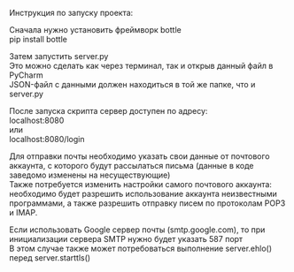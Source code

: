 Инструкция по запуску проекта:  

Сначала нужно установить фреймворк bottle  
pip install bottle  

Затем запустить server.py  
Это можно сделать как через терминал, так и открыв данный файл в PyCharm  
JSON-файл с данными должен находиться в той же папке, что и server.py  
  
После запуска скрипта сервер доступен по адресу:  
localhost:8080  
или  
localhost:8080/login

Для отправки почты необходимо указать свои данные от почтового аккаунта, с которого будут рассылаться письма (данные в коде заведомо изменены на несуществующие)  
Также потребуется изменить настройки самого почтового аккаунта: необходимо будет разрешить использование аккаунта неизвестными программами, а также разрешить отправку писем по протоколам POP3 и IMAP.
  
Если использовать Google сервер почты (smtp.google.com), то при инициализации сервера SMTP нужно будет указать 587 порт  
В этом случае также может потребоваться выполнение server.ehlo() перед server.starttls() 
